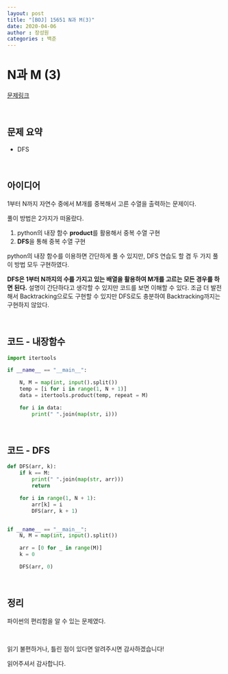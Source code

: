 ```yaml
---
layout: post
title: "[BOJ] 15651 N과 M(3)"
date: 2020-04-06
author : 장성원
categories : 백준
---
```


# N과 M (3)

[문제링크](https://www.acmicpc.net/problem/15651)

<br>

## 문제 요약

- DFS

<br>

## 아이디어

1부터 N까지 자연수 중에서 M개를 중복해서 고른 수열을 출력하는 문제이다.

풀이 방법은 2가지가 떠올랐다.

1. python의 내장 함수 **product**를 활용해서 중복 수열 구현
2. **DFS**을 통해 중복 수열 구현



python의 내장 함수를 이용하면 간단하게 풀 수 있지만, DFS 연습도 할 겸 두 가지 풀이 방법 모두 구현하였다. 

**DFS은 1부터 N까지의 수를 가지고 있는 배열을 활용하여 M개를 고르는 모든 경우를 하면 된다.** 설명이 간단하다고 생각할 수 있지만 코드를 보면 이해할 수 있다. 조금 더 발전해서 Backtracking으로도 구현할 수 있지만 DFS로도 충분하여 Backtracking까지는 구현하지 않았다.

<br>

## 코드 - 내장함수 

```python
import itertools

if __name__ == "__main__":

    N, M = map(int, input().split())
    temp = [i for i in range(1, N + 1)]
    data = itertools.product(temp, repeat = M)

    for i in data:
        print(" ".join(map(str, i)))
```

<br>

## 코드 - DFS

```python
def DFS(arr, k):
    if k == M:
        print(" ".join(map(str, arr)))
        return

    for i in range(1, N + 1):
        arr[k] = i
        DFS(arr, k + 1)


if __name__ == "__main__":
    N, M = map(int, input().split())

    arr = [0 for _ in range(M)]
    k = 0

    DFS(arr, 0)

```

<br>



## 정리

파이썬의 편리함을 알 수 있는 문제였다.  

<br>

읽기 불편하거나, 틀린 점이 있다면 알려주시면 감사하겠습니다!

읽어주셔서 감사합니다.